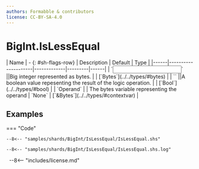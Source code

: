 ```yaml
---
authors: Formabble & contributors
license: CC-BY-SA-4.0
---
```



# BigInt.IsLessEqual

<div class="sh-parameters" markdown="1">
| Name | - {: #sh-flags-row} | Description | Default | Type |
|------|---------------------|-------------|---------|------|
| `<input>` ||Big integer represented as bytes. | | [`Bytes`](../../types/#bytes) |
| `<output>` ||A boolean value repesenting the result of the logic operation. | | [`Bool`](../../types/#bool) |
| `Operand` |  | The bytes variable representing the operand | `None` | [`&Bytes`](../../types/#contextvar) |

</div>



## Examples

=== "Code"

  ```x86asm linenums="1"
  --8<-- "samples/shards/BigInt/IsLessEqual/IsLessEqual.shs"
  ```

  ```
  --8<-- "samples/shards/BigInt/IsLessEqual/IsLessEqual.shs.log"
  ```
&nbsp;
--8<-- "includes/license.md"

